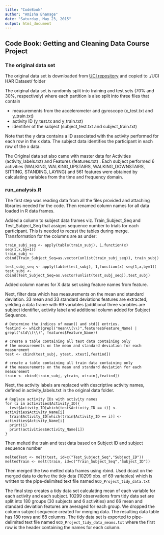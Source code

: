 ```yaml
---
title: "CodeBook"
author: "Amisha Bhanage"
date: "Saturday, May 23, 2015"
output: html_document
---
```

## Code Book: Getting and Cleaning Data Course Project 

### The original data set

The original data set is downloaded from [UCI repository](https://d396qusza40orc.cloudfront.net/getdata%2Fprojectfiles%2FUCI%20HAR%20Dataset.zip) and copied to ./UCI HAR Dataset/ folder

The original data set is randomly split into training and test sets (70% and 30%, respectively) where each partition is also split into three files that contain

- measurements from the accelerometer and gyroscope (x_test.txt and y_train.txt)
- activity ID (y_test.tx and y_train.txt)
- identifier of the subject (subject_test.txt and subject_train.txt)

Note that the y data contains a ID associated with the activity performed for each row in the x data. The subject data identifies the participant in each row of the x data.

The Original data set also came with master data for Activities (activity_labels.txt) and Features (features.txt) . Each subject performed 6 activities (WALKING, WALKING_UPSTAIRS, WALKING_DOWNSTAIRS, SITTING, STANDING, LAYING) and 561 features were obtained by calculating variables from the time and frequency domain.

### run_analysis.R 

The first step was reading data from all the files provided and attaching libraries needed for the code. Then renamed column names for all data loaded in R data frames.

Added a column to subject data frames viz. Train_Subject_Seq and Test_Subject_Seq that assigns sequence number to trials for each participant. This is needed to recast the tables during merge. Transformation for the columns are as under: 
```{r evaluate=F}
train_subj_seq <- apply(table(train_subj), 1,function(x) seq(1,x,by=1))
train_subj <- cbind(Train_Subject_Seq=as.vector(unlist(train_subj_seq)), train_subj)

test_subj_seq <- apply(table(test_subj), 1,function(x) seq(1,x,by=1))
test_subj <- cbind(Test_Subject_Seq=as.vector(unlist(test_subj_seq)),test_subj)
```
Added column names for X data set using feature names from feature.

Next, filter data which has measurements on the mean and standard deviation. 33 mean and 33 standard deviations features are extracted, yielding a data frame with 69 variables (additional three variables are subject identifier, activity label and 
additional column added for Subject Sequence.
```{r evaluate=F}
# Determine the indices of mean() and std() entries.
featind <- which(grepl("mean\\(\\)",features$Feature_Name) | grepl("std\\(\\)", features$Feature_Name))

# create a table containing all test data containing only 
# the measurements on the mean and standard deviation for each measurement
test <- cbind(test_subj, ytest, xtest[,featind])

# create a table containing all train data containing only 
# the measurements on the mean and standard deviation for each measurement
train <- cbind(train_subj, ytrain, xtrain[,featind])
```
Next, the activity labels are replaced with descriptive activity names, defined in activity_labels.txt in the original data folder.
```{r evaluate=F}
# Replace activity IDs with activity names
for (i in activities$Activity_ID){
  test$Activity_ID[which(test$Activity_ID == i)] <- activities$Activity_Name[i]
  train$Activity_ID[which(train$Activity_ID == i)] <- activities$Activity_Name[i]
  print(i)
  print(activities$Activity_Name[i])
}
```
Then melted the train and test data based on Subject ID and subject sequence number
```{r evaluate=F}
meltedTest <- melt(test, id=c("Test_Subject_Seq","Subject_ID"))
meltedTrain <- melt(train, id=c("Train_Subject_Seq","Subject_ID"))
```
Then merged the two melted data frames using rbind. Used dcast on the merged data to derive the tidy data (10299 obs. of 69 variables) which is written to the pipe-delimited text file named `GCD_Project_tidy_data.txt`

The final step creates a tidy data set calculating mean of each variable for each activity and each subject. 10299 observations from tidy data set are split into 180 groups (30 subjects and 6 activities) and 66 mean and standard deviation features are averaged for each group. We dropped the column subject sequence created for merging data. The resulting data table has 180 rows and 68 columns. The tidy data set is exported to pipe-delimited text file named `GCD_Project_tidy_data_means.txt` where the first row is the header containing the names for each column.

